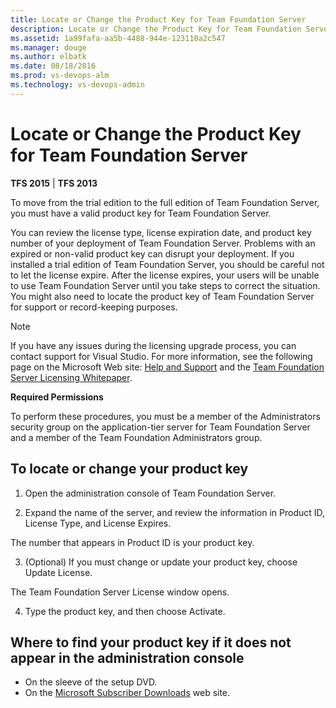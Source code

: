 ```yaml
---
title: Locate or Change the Product Key for Team Foundation Server
description: Locate or Change the Product Key for Team Foundation Server
ms.assetid: 1a99fafa-aa5b-4488-944e-123110a2c547
ms.manager: douge
ms.author: elbatk
ms.date: 08/18/2016
ms.prod: vs-devops-alm
ms.technology: vs-devops-admin
---
```


[//]: # (monikerRange: '>= tfs-2013 < tfs-2017')

# Locate or Change the Product Key for Team Foundation Server

**TFS 2015** | **TFS 2013**


To move from the trial edition to the full edition of Team Foundation Server, you must have a valid product key for Team Foundation Server. 

You can review the license type, license expiration date, and product key number of your deployment of Team Foundation Server. Problems with an expired or non-valid product key can disrupt your deployment. If you installed a trial edition of Team Foundation Server, you should be careful not to let the license expire. After the license expires, your users will be unable to use Team Foundation Server until you take steps to correct the situation. You might also need to locate the product key of Team Foundation Server for support or record-keeping purposes.

> [!NOTE]
> If you have any issues during the licensing upgrade process, you can contact support for Visual Studio. For more information, see the following page on the Microsoft Web site: [Help and Support](http://go.microsoft.com/fwlink/?linkid=108287) and the [Team Foundation Server Licensing Whitepaper](http://go.microsoft.com/fwlink/?LinkID=253211).

**Required Permissions**

To perform these procedures, you must be a member of the Administrators security group on the application-tier server for Team Foundation Server and a member of the Team Foundation Administrators group.

## To locate or change your product key

1. Open the administration console of Team Foundation Server.

2. Expand the name of the server, and review the information in Product ID, License Type, and License Expires.

  The number that appears in Product ID is your product key.

3. (Optional) If you must change or update your product key, choose Update License.

  The Team Foundation Server License window opens.

4. Type the product key, and then choose Activate.


## Where to find your product key if it does not appear in the administration console

  * On the sleeve of the setup DVD.
  * On the [Microsoft Subscriber Downloads](http://go.microsoft.com/fwlink/?LinkId=206363) web site.

